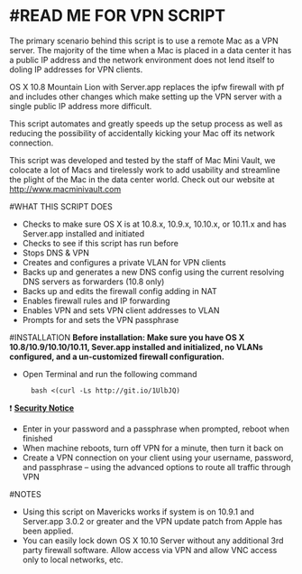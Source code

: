 #READ ME FOR VPN SCRIPT
===========

The primary scenario behind this script is to use a remote Mac as a VPN server.  The majority of the time when a Mac is placed in a data center it has a public IP address and the network environment does not lend itself to doling IP addresses for VPN clients.

OS X 10.8 Mountain Lion with Server.app replaces the ipfw firewall with pf and includes other changes which make setting up the VPN server with a single public IP address more difficult. 

This script automates and greatly speeds up the setup process as  well as reducing the possibility of accidentally kicking your Mac off its network connection.

This script was developed and tested by the staff of Mac Mini Vault, we colocate a lot of Macs and tirelessly work to add usability and streamline the plight of the Mac in the data center world.  Check out our website at http://www.macminivault.com

#WHAT THIS SCRIPT DOES
+ Checks to make sure OS X is at 10.8.x, 10.9.x, 10.10.x, or 10.11.x and has Server.app installed and initiated
+ Checks to see if this script has run before
+ Stops DNS & VPN
+ Creates and configures a private VLAN for VPN clients
+ Backs up and generates a new DNS config using the current resolving DNS servers as forwarders (10.8 only)
+ Backs up and edits the firewall config adding in NAT
+ Enables firewall rules and IP forwarding
+ Enables VPN and sets VPN client addresses to VLAN
+ Prompts for and sets the VPN passphrase 

#INSTALLATION
**Before installation: Make sure you have OS X 10.8/10.9/10.10/10.11, Sever.app installed and initialized, no VLANs configured, and a un-customized firewall configuration.**

+ Open Terminal and run the following command

        bash <(curl -Ls http://git.io/1UlbJQ)
:exclamation: [**Security Notice**](https://github.com/MacMiniVault/Mac-Scripts#readme)

+ Enter in your password and a passphrase when prompted, reboot when finished
+ When machine reboots, turn off VPN for a minute, then turn it back on
+ Create a VPN connection on your client using your username, password, and passphrase – using the advanced options to route all traffic through VPN

#NOTES
+ Using this script on Mavericks works if system is on 10.9.1 and Server.app 3.0.2 or greater and the VPN update patch from Apple has been applied.
+ You can easily lock down OS X 10.10 Server without any additional 3rd party firewall software. Allow access via VPN and allow VNC access only to local networks, etc.
